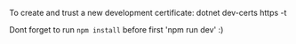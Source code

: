 To create and trust a new development certificate:
dotnet dev-certs https -t

Dont forget to run `npm install` before first 'npm run dev' :)
